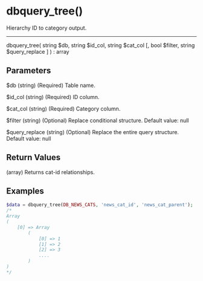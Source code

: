# dbquery_tree()

Hierarchy ID to category output.

---

dbquery_tree( string $db, string $id_col, string $cat_col [, bool $filter, string $query_replace ] ) : array

## Parameters

$db (string) (Required) Table name.

$id_col (string) (Required) ID column.

$cat_col (string) (Required) Category column.

$filter (string) (Optional) Replace conditional structure. Default value: null

$query_replace (string) (Optional) Replace the entire query structure. Default value: null

## Return Values

(array) Returns cat-id relationships.

## Examples

```php
$data = dbquery_tree(DB_NEWS_CATS, 'news_cat_id', 'news_cat_parent');
/*
Array
(
    [0] => Array
        (
            [0] => 1
            [1] => 2
            [2] => 3
            ....
        )
)
*/
```

